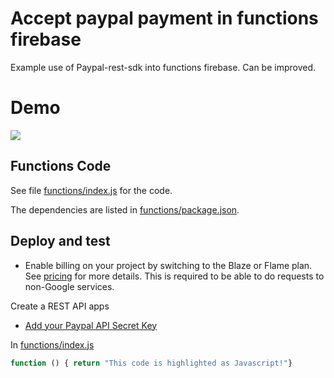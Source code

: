 # Accept paypal payment in functions firebase

Example use of Paypal-rest-sdk into functions firebase.
Can be improved.
# Demo
![](public/Demo.gif)

## Functions Code

See file [functions/index.js](functions/index.js) for the code.

The dependencies are listed in [functions/package.json](functions/package.json).

## Deploy and test

 - Enable billing on your project by switching to the Blaze or Flame plan. See [pricing](https://firebase.google.com/pricing/) for more details. This is required to be able to do requests to non-Google services.
  
  Create a REST API apps
  - [Add your Paypal API Secret Key](https://developer.paypal.com/developer/applications/)
  
  In
[functions/index.js](functions/index.js) 

```js
function () { return "This code is highlighted as Javascript!"}
```
